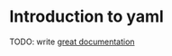 # Introduction to yaml

TODO: write [great documentation](http://jacobian.org/writing/what-to-write/)

